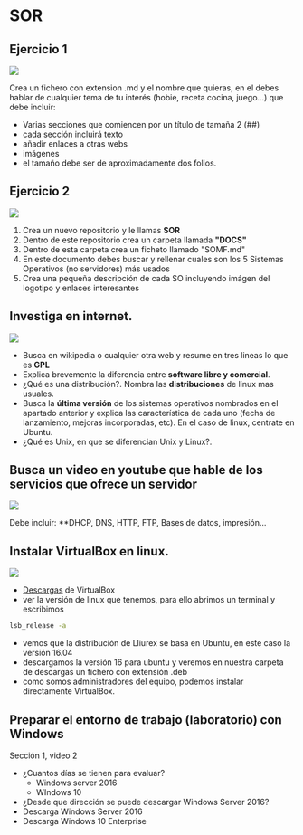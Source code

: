 # SOR
## Ejercicio 1
![](https://encrypted-tbn0.gstatic.com/images?q=tbn%3AANd9GcTcBjkEl5dI9KWRjoGawk3jGLVl2oyPkKrJxw&usqp=CAU)   

Crea un fichero con extension .md y el nombre que quieras, en el debes hablar de cualquier tema de tu interés (hobie, receta cocina, juego...) que debe incluir:

- Varias secciones que comiencen por un título de tamaña 2 (##)
- cada sección incluirá texto
- añadir enlaces a otras webs
- imágenes
- el tamaño debe ser de aproximadamente dos folios.

## Ejercicio 2
![](https://encrypted-tbn0.gstatic.com/images?q=tbn%3AANd9GcRcIig6OahyGDoetNLVqcdpe1RuUQJXAYMeDA&usqp=CAU)

1. Crea un nuevo repositorio y le llamas **SOR**
2. Dentro de este repositorio crea un carpeta llamada **"DOCS"**
3. Dentro de esta carpeta crea un ficheto llamado "SOMF.md"
4. En este documento debes buscar y rellenar cuales son los 5 Sistemas Operativos (no servidores) más usados
5. Crea una pequeña descripción de cada SO incluyendo imágen del logotipo y enlaces interesantes

## Investiga en internet.
![](https://encrypted-tbn0.gstatic.com/images?q=tbn%3AANd9GcTCwUEHAqLmdUfXnYNSoiu11EgIWyveXZztMQ&usqp=CAU)


- Busca en wikipedia o cualquier otra web y resume en tres lineas lo que es **GPL**
- Explica brevemente la diferencia entre **software libre y comercial**.
- ¿Qué es una distribución?. Nombra las **distribuciones** de linux mas usuales.
- Busca la **última versión** de los sistemas operativos nombrados en el apartado anterior y explica las característica de cada uno (fecha de lanzamiento, mejoras incorporadas, etc). En el caso de linux, centrate en Ubuntu.
- ¿Qué es Unix, en que se diferencian Unix y Linux?.

## Busca un video en youtube que hable de los servicios que ofrece un servidor
![](https://github.com/manviny/SOR/blob/master/assets/servicios.png?raw=true)

Debe incluir: **DHCP, DNS, HTTP, FTP, Bases de datos, impresión...

## Instalar VirtualBox en linux.
![](https://www.virtualbox.org/graphics/vbox_logo2_gradient.png)
- [Descargas](https://www.virtualbox.org/wiki/Linux_Downloads) de VirtualBox
- ver la versión de linux que tenemos, para ello abrimos un terminal y escribimos
```bash
lsb_release -a
```
- vemos que la distribución de Lliurex se basa en Ubuntu, en este caso la versión 16.04
- descargamos la versión 16 para ubuntu y veremos en nuestra carpeta de descargas un fichero con extensión .deb
- como somos administradores del equipo, podemos instalar directamente VirtualBox.

## Preparar el entorno de trabajo (laboratorio) con Windows
Sección 1, video 2
- ¿Cuantos días se tienen para evaluar?
  - Windows server 2016
  - WIndows 10
- ¿Desde que dirección se puede descargar Windows Server 2016?
- Descarga Windows Server 2016
- Descarga Windows 10 Enterprise
